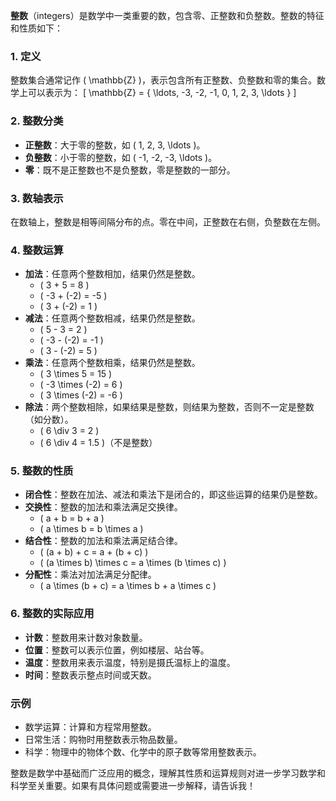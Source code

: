**整数**（integers）是数学中一类重要的数，包含零、正整数和负整数。整数的特征和性质如下：

### 1. **定义**
整数集合通常记作 \( \mathbb{Z} \)，表示包含所有正整数、负整数和零的集合。数学上可以表示为：
\[ \mathbb{Z} = \{ \ldots, -3, -2, -1, 0, 1, 2, 3, \ldots \} \]

### 2. **整数分类**
- **正整数**：大于零的整数，如 \( 1, 2, 3, \ldots \)。
- **负整数**：小于零的整数，如 \( -1, -2, -3, \ldots \)。
- **零**：既不是正整数也不是负整数，零是整数的一部分。

### 3. **数轴表示**
在数轴上，整数是相等间隔分布的点。零在中间，正整数在右侧，负整数在左侧。

### 4. **整数运算**
- **加法**：任意两个整数相加，结果仍然是整数。
  - \( 3 + 5 = 8 \)
  - \( -3 + (-2) = -5 \)
  - \( 3 + (-2) = 1 \)
- **减法**：任意两个整数相减，结果仍然是整数。
  - \( 5 - 3 = 2 \)
  - \( -3 - (-2) = -1 \)
  - \( 3 - (-2) = 5 \)
- **乘法**：任意两个整数相乘，结果仍然是整数。
  - \( 3 \times 5 = 15 \)
  - \( -3 \times (-2) = 6 \)
  - \( 3 \times (-2) = -6 \)
- **除法**：两个整数相除，如果结果是整数，则结果为整数，否则不一定是整数（如分数）。
  - \( 6 \div 3 = 2 \)
  - \( 6 \div 4 = 1.5 \)（不是整数）

### 5. **整数的性质**
- **闭合性**：整数在加法、减法和乘法下是闭合的，即这些运算的结果仍是整数。
- **交换性**：整数的加法和乘法满足交换律。
  - \( a + b = b + a \)
  - \( a \times b = b \times a \)
- **结合性**：整数的加法和乘法满足结合律。
  - \( (a + b) + c = a + (b + c) \)
  - \( (a \times b) \times c = a \times (b \times c) \)
- **分配性**：乘法对加法满足分配律。
  - \( a \times (b + c) = a \times b + a \times c \)

### 6. **整数的实际应用**
- **计数**：整数用来计数对象数量。
- **位置**：整数可以表示位置，例如楼层、站台等。
- **温度**：整数用来表示温度，特别是摄氏温标上的温度。
- **时间**：整数表示整点时间或天数。

### 示例
- 数学运算：计算和方程常用整数。
- 日常生活：购物时用整数表示物品数量。
- 科学：物理中的物体个数、化学中的原子数等常用整数表示。

整数是数学中基础而广泛应用的概念，理解其性质和运算规则对进一步学习数学和科学至关重要。如果有具体问题或需要进一步解释，请告诉我！